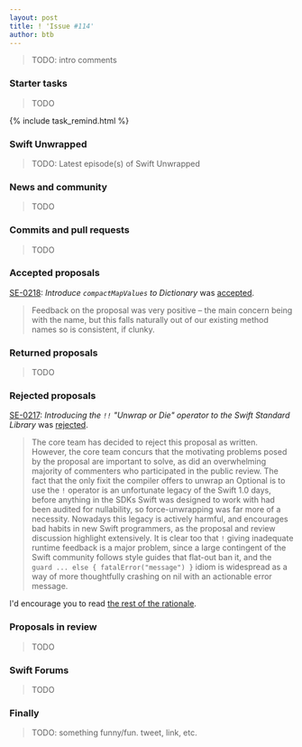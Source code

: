 ```yaml
---
layout: post
title: ! 'Issue #114'
author: btb
---
```


> TODO: intro comments

<!--excerpt-->

### Starter tasks

> TODO

{% include task_remind.html %}

### Swift Unwrapped

> TODO: Latest episode(s) of Swift Unwrapped

### News and community

> TODO

### Commits and pull requests

> TODO

### Accepted proposals

[SE-0218](https://github.com/apple/swift-evolution/blob/master/proposals/0218-introduce-compact-map-values.md): *Introduce `compactMapValues` to Dictionary* was [accepted](https://forums.swift.org/t/accepted-se-0218-introduce-compactmapvalues-to-dictionary/14448).

> Feedback on the proposal was very positive – the main concern being with the name, but this falls naturally out of our existing method names so is consistent, if clunky.

### Returned proposals

> TODO

### Rejected proposals

[SE-0217](https://github.com/apple/swift-evolution/blob/master/proposals/0217-bangbang.md): *Introducing the `!!` "Unwrap or Die" operator to the Swift Standard Library* was [rejected](https://forums.swift.org/t/se-0217-the-unwrap-or-die-operator/14107/222).

> The core team has decided to reject this proposal as written. However, the core team concurs that the motivating problems posed by the proposal are important to solve, as did an overwhelming majority of commenters who participated in the public review. The fact that the only fixit the compiler offers to unwrap an Optional is to use the `!` operator is an unfortunate legacy of the Swift 1.0 days, before anything in the SDKs Swift was designed to work with had been audited for nullability, so force-unwrapping was far more of a necessity. Nowadays this legacy is actively harmful, and encourages bad habits in new Swift programmers, as the proposal and review discussion highlight extensively. It is clear too that `!` giving inadequate runtime feedback is a major problem, since a large contingent of the Swift community follows style guides that flat-out ban it, and the `guard ... else { fatalError("message") }` idiom is widespread as a way of more thoughtfully crashing on nil with an actionable error message.

I'd encourage you to read [the rest of the rationale](https://forums.swift.org/t/se-0217-the-unwrap-or-die-operator/14107/222).

### Proposals in review

> TODO

### Swift Forums

> TODO

### Finally

> TODO: something funny/fun. tweet, link, etc.

